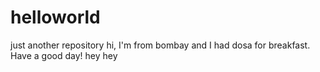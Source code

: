 # helloworld
just another repository
hi, I'm from bombay and I had dosa for breakfast.
Have a good day!
hey hey

